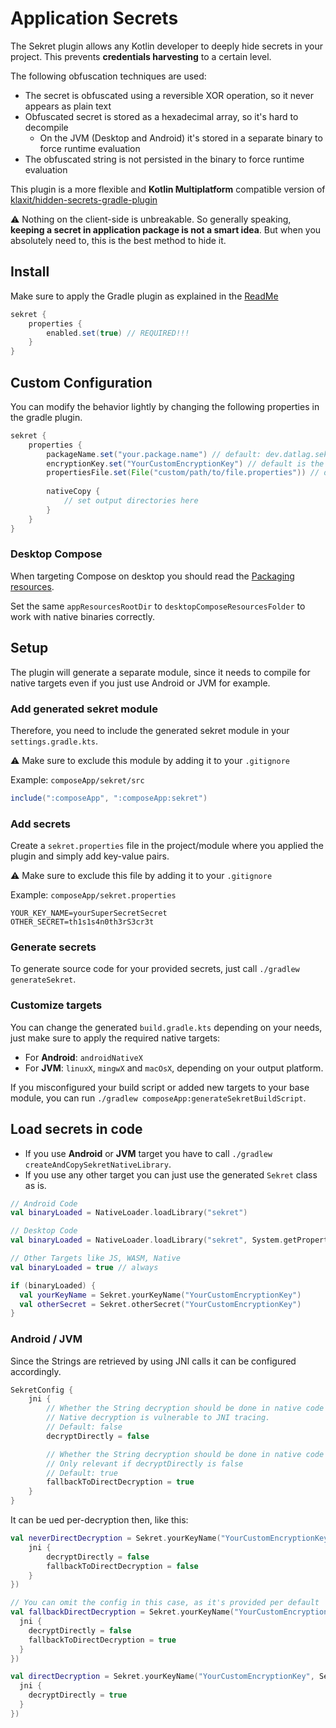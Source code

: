 # Application Secrets

The Sekret plugin allows any Kotlin developer to deeply hide secrets in your project. This prevents **credentials harvesting** to a certain level.

The following obfuscation techniques are used:

- The secret is obfuscated using a reversible XOR operation, so it never appears as plain text
- Obfuscated secret is stored as a hexadecimal array, so it's hard to decompile
  - On the JVM (Desktop and Android) it's stored in a separate binary to force runtime evaluation
- The obfuscated string is not persisted in the binary to force runtime evaluation

This plugin is a more flexible and **Kotlin Multiplatform** compatible version of [klaxit/hidden-secrets-gradle-plugin](https://github.com/klaxit/hidden-secrets-gradle-plugin)

⚠️ Nothing on the client-side is unbreakable. So generally speaking, **keeping a secret in application package is not a smart idea**. But when you absolutely need to, this is the best method to hide it.

## Install

Make sure to apply the Gradle plugin as explained in the [ReadMe](README.md#install)

```gradle
sekret {
    properties {
        enabled.set(true) // REQUIRED!!!
    }
}
```

## Custom Configuration

You can modify the behavior lightly by changing the following properties in the gradle plugin.

```gradle
sekret {
    properties {
        packageName.set("your.package.name") // default: dev.datlag.sekret
        encryptionKey.set("YourCustomEncryptionKey") // default is the specified packageName
        propertiesFile.set(File("custom/path/to/file.properties")) // default: sekret.properties in the current module folder
        
        nativeCopy {
            // set output directories here
        }
    }
}
```

### Desktop Compose

When targeting Compose on desktop you should read the [Packaging resources](https://github.com/JetBrains/compose-multiplatform/blob/master/tutorials/Native_distributions_and_local_execution/README.md#packaging-resources).

Set the same `appResourcesRootDir` to `desktopComposeResourcesFolder` to work with native binaries correctly.

## Setup

The plugin will generate a separate module, since it needs to compile for native targets even if you just use Android or JVM for example.

### Add generated sekret module

Therefore, you need to include the generated sekret module in your `settings.gradle.kts`.

⚠️ Make sure to exclude this module by adding it to your `.gitignore`

Example: `composeApp/sekret/src`

```gradle
include(":composeApp", ":composeApp:sekret")
```

### Add secrets

Create a `sekret.properties` file in the project/module where you applied the plugin and simply add key-value pairs.

⚠️ Make sure to exclude this file by adding it to your `.gitignore`

Example: `composeApp/sekret.properties`

```properties
YOUR_KEY_NAME=yourSuperSecretSecret
OTHER_SECRET=th1s1s4n0th3rS3cr3t
```

### Generate secrets

To generate source code for your provided secrets, just call `./gradlew generateSekret`.

### Customize targets

You can change the generated `build.gradle.kts` depending on your needs, just make sure to apply the required native targets:

- For **Android**: `androidNativeX`
- For **JVM**: `linuxX`, `mingwX` and `macOsX`, depending on your output platform.

If you misconfigured your build script or added new targets to your base module, you can run `./gradlew composeApp:generateSekretBuildScript`.

## Load secrets in code

- If you use **Android** or **JVM** target you have to call `./gradlew createAndCopySekretNativeLibrary`.
- If you use any other target you can just use the generated `Sekret` class as is.

```kotlin
// Android Code
val binaryLoaded = NativeLoader.loadLibrary("sekret")

// Desktop Code
val binaryLoaded = NativeLoader.loadLibrary("sekret", System.getProperty("compose.application.resources.dir")?.let { File(it) })

// Other Targets like JS, WASM, Native
val binaryLoaded = true // always

if (binaryLoaded) {
  val yourKeyName = Sekret.yourKeyName("YourCustomEncryptionKey")
  val otherSecret = Sekret.otherSecret("YourCustomEncryptionKey")
}
```

### Android / JVM

Since the Strings are retrieved by using JNI calls it can be configured accordingly.

```kotlin
SekretConfig {
    jni { 
        // Whether the String decryption should be done in native code .
        // Native decryption is vulnerable to JNI tracing.
        // Default: false
        decryptDirectly = false

        // Whether the String decryption should be done in native code if non-native decryption fails.
        // Only relevant if decryptDirectly is false
        // Default: true
        fallbackToDirectDecryption = true
    }
}
```

It can be ued per-decryption then, like this:

```kotlin
val neverDirectDecryption = Sekret.yourKeyName("YourCustomEncryptionKey", SekretConfig {
    jni {
        decryptDirectly = false
        fallbackToDirectDecryption = false
    }
})

// You can omit the config in this case, as it's provided per default
val fallbackDirectDecryption = Sekret.yourKeyName("YourCustomEncryptionKey", SekretConfig {
  jni {
    decryptDirectly = false
    fallbackToDirectDecryption = true
  }
})

val directDecryption = Sekret.yourKeyName("YourCustomEncryptionKey", SekretConfig {
  jni {
    decryptDirectly = true
  }
})
```